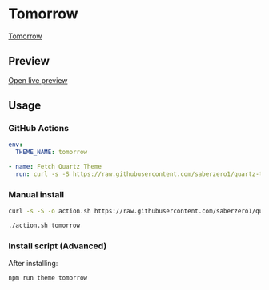# Tomorrow

[Tomorrow](https://github.com/deudz/)

## Preview

[Open live preview](https://quartz-themes.github.io/tomorrow/)

## Usage

### GitHub Actions

```yaml
env:
  THEME_NAME: tomorrow
```

```yaml
- name: Fetch Quartz Theme
  run: curl -s -S https://raw.githubusercontent.com/saberzero1/quartz-themes/master/action.sh | bash -s -- $THEME_NAME
```

### Manual install

```bash
curl -s -S -o action.sh https://raw.githubusercontent.com/saberzero1/quartz-themes/master/action.sh

./action.sh tomorrow
```

### Install script (Advanced)

After installing:

```bash
npm run theme tomorrow
```
